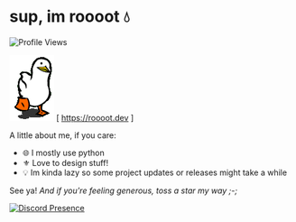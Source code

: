 # sup, im roooot 💧
![Profile Views](https://komarev.com/ghpvc/?username=agenericapple&style=for-the-badge&color=blue)

![whoops](assets/duck.gif) [ https://roooot.dev ]

A little about me, if you care:
- 🌐 I mostly use python
- ⚜️ Love to design stuff!
- 💡 Im kinda lazy so some project updates or releases might take a while

See ya! *And if you're feeling generous, toss a star my way ;-;*

[![Discord Presence](https://lanyard.cnrad.dev/api/919268666305024010)](https://discord.com/users/919268666305024010)
